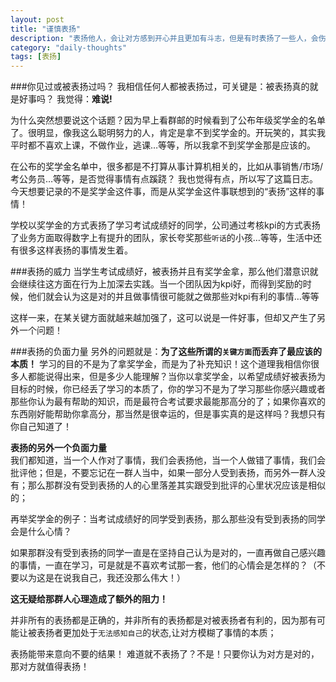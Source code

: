 ```yaml
---
layout: post
title: "谨慎表扬"
description: "表扬他人，会让对方感到开心并且更加有斗志，但是有时表扬了一些人，会伤害到另外一些人。"
category: "daily-thoughts"
tags: [表扬]
---
```


###你见过或被表扬过吗？
我相信任何人都被表扬过，可关键是：被表扬真的就是好事吗？ 我觉得：**难说!**

为什么突然想要说这个话题？因为早上看群邮的时候看到了公布年级奖学金的名单了。很明显，像我这么聪明努力的人，肯定是拿不到奖学金的。开玩笑的，其实我平时都不喜欢上课，不做作业，逃课…等等，所以我拿不到奖学金那是应该的。

在公布的奖学金名单中，很多都是不打算从事计算机相关的，比如从事销售/市场/考公务员…等等，是否觉得事情有点蹊跷？ 我也觉得有点，所以写了这篇日志。  
今天想要记录的不是奖学金这件事，而是从奖学金这件事联想到的“表扬”这样的事情！

学校以奖学金的方式表扬了学习考试成绩好的同学，公司通过考核kpi的方式表扬了业务方面取得数字上有提升的团队，家长夸奖那些`听话`的小孩…等等，生活中还有很多这样表扬的事情发生着。

###表扬的威力
当学生考试成绩好，被表扬并且有奖学金拿，那么他们潜意识就会继续往这方面在行为上加深去实践。当一个团队因为kpi好，而得到奖励的时候，他们就会认为这是对的并且做事情很可能就之做那些对kpi有利的事情…等等

这样一来，在某关键方面就越来越加强了，这可以说是一件好事，但却又产生了另外一个问题！

###表扬的负面力量
另外的问题就是：**为了这些所谓的`关键方面`而丢弃了最应该的本质！**
学习的目的不是为了拿奖学金，而是为了补充知识！这个道理我相信你很多人都能说得出来，但是多少人能理解？当你以拿奖学金，以希望成绩好被表扬为目标的时候，你已经丢了学习的本质了，你的学习不是为了学习那些你感兴趣或者那些你认为最有帮助的知识，而是最符合考试要求最能那高分的了；如果你喜欢的东西刚好能帮助你拿高分，那当然是很幸运的，但是事实真的是这样吗？我想只有你自己知道了！

**表扬的另外一个负面力量**  
我们都知道，当一个人作对了事情，我们会表扬他，当一个人做错了事情，我们会批评他；但是，不要忘记在一群人当中，如果一部分人受到表扬，而另外一群人没有；那么那群没有受到表扬的人的心里落差其实跟受到批评的心里状况应该是相似的；

再举奖学金的例子：当考试成绩好的同学受到表扬，那么那些没有受到表扬的同学会是什么心情？

如果那群没有受到表扬的同学一直是在坚持自己认为是对的，一直再做自己感兴趣的事情，一直在学习，可是就是不喜欢考试那一套，他们的心情会是怎样的？（不要以为这是在说我自己，我还没那么伟大！）

**这无疑给那群人心理造成了额外的阻力！**

并非所有的表扬都是正确的，并非所有的表扬都是对被表扬者有利的，因为那有可能让被表扬者更加处于`无法感知自己`的状态,让对方模糊了事情的本质；

表扬能带来意向不要的结果！ 难道就不表扬了？不是！只要你认为对方是对的，那对方就值得表扬！


